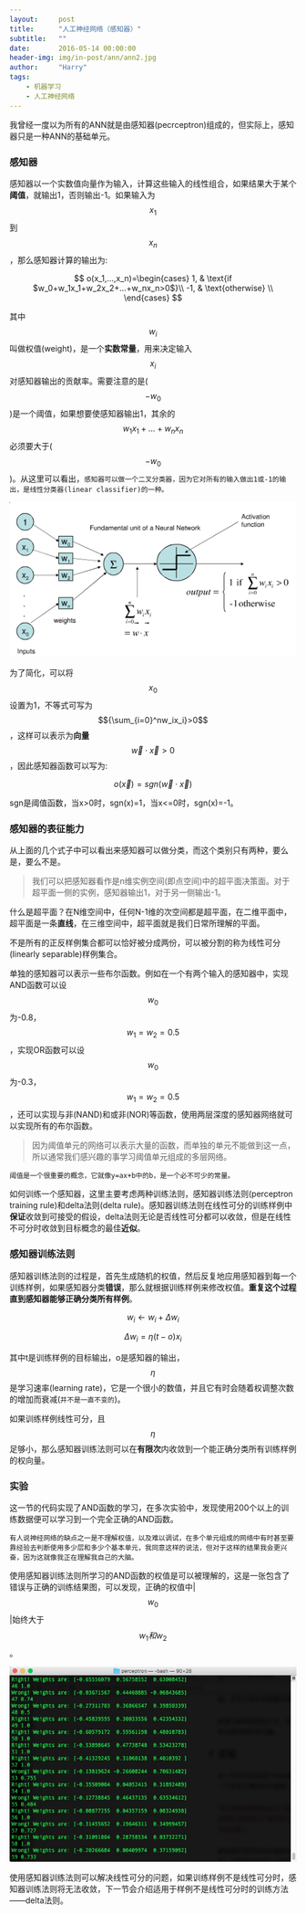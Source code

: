 ```yaml
---
layout:     post
title:      "人工神经网络（感知器）"
subtitle:   ""
date:       2016-05-14 00:00:00
header-img: img/in-post/ann/ann2.jpg
author:     "Harry"
tags:
    - 机器学习
    - 人工神经网络
---
```


我曾经一度以为所有的ANN就是由感知器(pecrceptron)组成的，但实际上，感知器只是一种ANN的基础单元。

### 感知器

感知器以一个实数值向量作为输入，计算这些输入的线性组合，如果结果大于某个**阈值**，就输出1，否则输出-1。如果输入为$$x_1$$到$$x_n$$，那么感知器计算的输出为:

$$
	o(x_1,...,x_n)=\begin{cases} 
						1,  & \text{if $w_0+w_1x_1+w_2x_2+...+w_nx_n>0$}\\ 
						-1, & \text{otherwise} \\ 
					\end{cases} 			
$$

其中$$w_i$$叫做权值(weight)，是一个**实数常量**，用来决定输入$$x_i$$对感知器输出的贡献率。需要注意的是($$-w_0$$)是一个阈值，如果想要使感知器输出1，其余的$$w_1x_1+...+w_nx_n$$必须要大于($$-w_0$$)。从这里可以看出，`感知器可以做一个二叉分类器，因为它对所有的输入做出1或-1的输出，是线性分类器(linear classifier)的一种。`

![感知器](/img/in-post/ann/perceptron/perceptron.png)

为了简化，可以将$$x_0$$设置为1，不等式可写为$${\sum_{i=0}^nw_ix_i}>0$$，这样可以表示为**向量**$$\vec w\cdot\vec x>0$$，因此感知器函数可以写为:

$$o(\vec x)=sgn(\vec w\cdot\vec x)$$

sgn是阈值函数，当x>0时，sgn(x)=1，当x<=0时，sgn(x)=-1。

### 感知器的表征能力

从上面的几个式子中可以看出来感知器可以做分类，而这个类别只有两种，要么是，要么不是。

>我们可以把感知器看作是n维实例空间(即点空间)中的超平面决策面。对于超平面一侧的实例，感知器输出1，对于另一侧输出-1。

什么是超平面？在N维空间中，任何N-1维的次空间都是超平面，在二维平面中，超平面是一条**直线**，在三维空间中，超平面就是我们日常所理解的平面。

不是所有的正反样例集合都可以恰好被分成两份，可以被分割的称为线性可分(linearly separable)样例集合。

单独的感知器可以表示一些布尔函数。例如在一个有两个输入的感知器中，实现AND函数可以设$$w_0$$为-0.8，$$w_1=w_2=0.5$$，实现OR函数可以设$$w_0$$为-0.3，$$w_1=w_2=0.5$$，还可以实现与非(NAND)和或非(NOR)等函数，使用两层深度的感知器网络就可以实现所有的布尔函数。

>因为阈值单元的网络可以表示大量的函数，而单独的单元不能做到这一点，所以通常我们感兴趣的事学习阈值单元组成的多层网络。

`阈值是一个很重要的概念，它就像y=ax+b中的b，是一个必不可少的常量。`

如何训练一个感知器，这里主要考虑两种训练法则，感知器训练法则(perceptron training rule)和delta法则(delta rule)。感知器训练法则在线性可分的训练样例中**保证**收敛到可接受的假设，delta法则无论是否线性可分都可以收敛，但是在线性不可分时收敛到目标概念的最佳**近似**。

### 感知器训练法则

感知器训练法则的过程是，首先生成随机的权值，然后反复地应用感知器到每一个训练样例，如果感知器分类**错误**，那么就根据训练样例来修改权值。**重复这个过程直到感知器能够正确分类所有样例**。

$$
	w_i\leftarrow w_i+\Delta w_i
$$

$$
	\Delta w_i=\eta (t-o)x_i
$$

其中t是训练样例的目标输出，o是感知器的输出，$$\eta$$是学习速率(learning rate)，它是一个很小的数值，并且它有时会随着权调整次数的增加而衰减(`并不是一直不变的`)。

如果训练样例线性可分，且$$\eta$$足够小，那么感知器训练法则可以在**有限次**内收敛到一个能正确分类所有训练样例的权向量。

### 实验

这一节的代码实现了AND函数的学习，在多次实验中，发现使用200个以上的训练数据便可以学习到一个完全正确的AND函数。

`有人说神经网络的缺点之一是不理解权值，以及难以调试，在多个单元组成的网络中有时甚至要靠经验去判断使用多少层和多少个基本单元，我同意这样的说法，但对于这样的结果我会更兴奋，因为这就像我正在理解我自己的大脑。`

使用感知器训练法则所学习的AND函数的权值是可以被理解的，这是一张包含了错误与正确的训练结果图，可以发现，正确的权值中\|$$w_0$$\|始终大于$$w_1和w_2$$。

![感知器训练法则结果](/img/in-post/ann/perceptron/perceptron-result.png)

使用感知器训练法则可以解决线性可分的问题，如果训练样例不是线性可分时，感知器训练法则将无法收敛，下一节会介绍适用于样例不是线性可分时的训练方法——delta法则。
